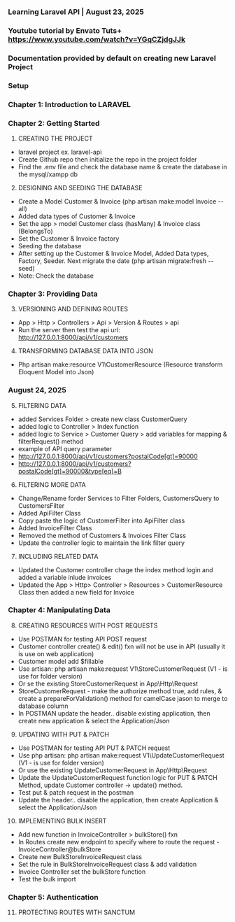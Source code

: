 ### Learning Laravel API | August 23, 2025

### Youtube tutorial by Envato Tuts+ https://www.youtube.com/watch?v=YGqCZjdgJJk

### Documentation provided by default on creating new Laravel Project

### Setup

### Chapter 1: Introduction to LARAVEL

### Chapter 2: Getting Started

1. CREATING THE PROJECT

-   laravel project ex. laravel-api
-   Create Github repo then initialize the repo in the project folder
-   Find the .env file and check the database name & create the database in the mysql/xampp db

2. DESIGNING AND SEEDING THE DATABASE

-   Create a Model Customer & Invoice (php artisan make:model Invoice --all)
-   Added data types of Customer & Invoice
-   Set the app > model Customer class (hasMany) & Invoice class (BelongsTo)
-   Set the Customer & Invoice factory
-   Seeding the database
-   After setting up the Customer & Invoice Model, Added Data types, Factory, Seeder. Next migrate the date (php artisan migrate:fresh --seed)
-   Note: Check the database

### Chapter 3: Providing Data

3. VERSIONING AND DEFINING ROUTES

-   App > Http > Controllers > Api > Version & Routes > api
-   Run the server then test the api url: http://127.0.0.1:8000/api/v1/customers

4. TRANSFORMING DATABASE DATA INTO JSON

-   Php artisan make:resource V1\CustomerResource (Resource transform Eloquent Model into Json)

### August 24, 2025

5. FILTERING DATA

-   added Services Folder > create new class CustomerQuery
-   added logic to Controller > Index function
-   added logic to Service > Customer Query > add variables for mapping & filterRequest() method
-   example of API query parameter
-   http://127.0.0.1:8000/api/v1/customers?postalCode[gt]=90000
-   http://127.0.0.1:8000/api/v1/customers?postalCode[gt]=90000&type[eq]=B

6. FILTERING MORE DATA

-   Change/Rename forder Services to Filter Folders, CustomersQuery to CustomersFilter
-   Added ApiFilter Class
-   Copy paste the logic of CustomerFilter into ApiFilter class
-   Added InvoiceFilter Class
-   Removed the method of Customers & Invoices Filter Class
-   Update the controller logic to maintain the link filter query

7. INCLUDING RELATED DATA

-   Updated the Customer controller chage the index method login and added a variable inlude invoices
-   Updated the App > Http> Controller > Resources > CustomerResource Class then added a new field for Invoice

### Chapter 4: Manipulating Data

8. CREATING RESOURCES WITH POST REQUESTS

-   Use POSTMAN for testing API POST request
-   Customer controller create() & edit() fxn will not be use in API (usually it is use on web application)
-   Customer model add $fillable
-   Use artisan: php artisan make:request V1\StoreCustomerRequest (V1 - is use for folder version)
-   Or se the existing StoreCustomerRequest in App\Http\Request
-   StoreCustomerRequest - make the authorize method true, add rules, & create a prepareForValidation() method for camelCase jason to merge to database column
-   In POSTMAN update the header.. disable existing application, then create new application & select the Application/Json

9. UPDATING WITH PUT & PATCH

-   Use POSTMAN for testing API PUT & PATCH request
-   Use php artisan: php artisan make:request V1\UpdateCustomerRequest (V1 - is use for folder version)
-   Or use the existing UpdateCustomerRequest in App\Http\Request
-   Update the UpdateCustomerRequest function logic for PUT & PATCH Method, update Customer controller -> update() method.
-   Test put & patch request in the postman
-   Update the header.. disable the application, then create Application & select the Application/Json

10. IMPLEMENTING BULK INSERT

-   Add new function in InvoiceController > bulkStore() fxn
-   In Routes create new endpoint to specify where to route the request - InvoiceController@bulkStore
-   Create new BulkStoreInvoiceRequest class
-   Set the rule in BulkStoreInvoiceRequest class & add validation
-   Invoice Controller set the bulkStore function
-   Test the bulk import

### Chapter 5: Authentication

11. PROTECTING ROUTES WITH SANCTUM
